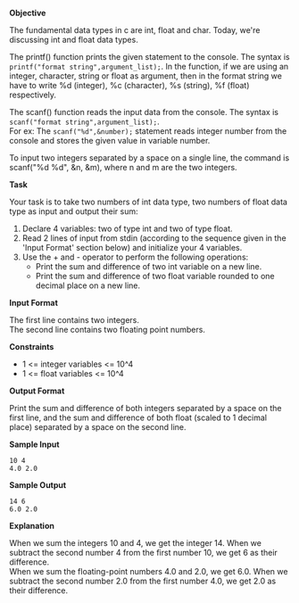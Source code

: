 **Objective**

The fundamental data types in c are int, float and char. Today, we're discussing int and float data types.

The printf() function prints the given statement to the console. The syntax is `printf("format string",argument_list);`. In the function, if we are using an integer, character, string or float as argument, then in the format string we have to write %d (integer), %c (character), %s (string), %f (float) respectively.

The scanf() function reads the input data from the console. The syntax is `scanf("format string",argument_list);`.\
For ex: The `scanf("%d",&number);` statement reads integer number from the console and stores the given value in variable number.

To input two integers separated by a space on a single line, the command is scanf("%d %d", &n, &m), where n and m are the two integers.

**Task**

Your task is to take two numbers of int data type, two numbers of float data type as input and output their sum:

1. Declare 4 variables: two of type int and two of type float.
1. Read 2 lines of input from stdin (according to the sequence given in the 'Input Format' section below) and initialize your 4 variables.
1. Use the + and - operator to perform the following operations:
    - Print the sum and difference of two int variable on a new line.
    - Print the sum and difference of two float variable rounded to one decimal place on a new line. 

**Input Format**

The first line contains two integers.\
The second line contains two floating point numbers.

**Constraints**

- 1 <= integer variables <= 10^4
- 1 <= float variables <= 10^4

**Output Format**

Print the sum and difference of both integers separated by a space on the first line, and the sum and difference of both float (scaled to 1 decimal place) separated by a space on the second line.

**Sample Input**

```
10 4
4.0 2.0
```

**Sample Output**

```
14 6
6.0 2.0
```

**Explanation**

When we sum the integers 10 and 4, we get the integer 14. When we subtract the second number 4 from the first number 10, we get 6 as their difference.\
When we sum the floating-point numbers 4.0 and 2.0, we get 6.0. When we subtract the second number 2.0 from the first number 4.0, we get 2.0 as their difference. 